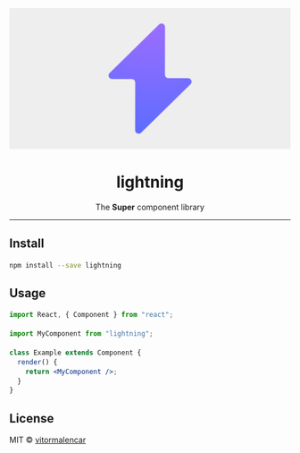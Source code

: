 <!-- [![NPM](https://img.shields.io/npm/v/lightning.svg)](https://www.npmjs.com/package/lightning) [![JavaScript Style Guide](https://img.shields.io/badge/code_style-standard-brightgreen.svg)](https://standardjs.com) -->

<p align="center">
  <img src="artwork.png" width="auto" alt="lightning logo">
</p>
<h1 align="center"> lightning </h1>
<p align="center">The <strong>Super</strong> component library</p>

---

## Install

```bash
npm install --save lightning
```

## Usage

```jsx
import React, { Component } from "react";

import MyComponent from "lightning";

class Example extends Component {
  render() {
    return <MyComponent />;
  }
}
```

## License

MIT © [vitormalencar](https://github.com/vitormalencar)
